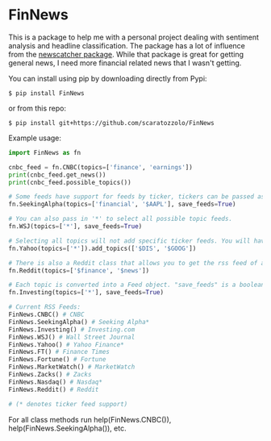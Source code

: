 # FinNews

This is a package to help me with a personal project dealing with sentiment analysis and headline classification. The package has a lot of influence from the [newscatcher package](https://github.com/kotartemiy/newscatcher). While that package is great for getting general news, I need more financial related news that I wasn't getting.


You can install using pip by downloading directly from Pypi:
```
$ pip install FinNews
```
or from this repo:
```
$ pip install git+https://github.com/scaratozzolo/FinNews
```

Example usage:
```python
import FinNews as fn

cnbc_feed = fn.CNBC(topics=['finance', 'earnings'])
print(cnbc_feed.get_news())
print(cnbc_feed.possible_topics())

# Some feeds have support for feeds by ticker, tickers can be passed as a topic and are denoted by $XXX. These feeds will have 'ticker' as a possible topic.
fn.SeekingAlpha(topics=['financial', '$AAPL'], save_feeds=True)

# You can also pass in '*' to select all possible topic feeds.
fn.WSJ(topics=['*'], save_feeds=True)

# Selecting all topics will not add specific ticker feeds. You will have to add tickers manually.
fn.Yahoo(topics=['*']).add_topics(['$DIS', '$GOOG'])

# There is also a Reddit class that allows you to get the rss feed of any subreddit. There are a few feeds established in the package but you can pass through any subreddit like you would a ticker. (r/news = $news)
fn.Reddit(topics=['$finance', '$news'])

# Each topic is converted into a Feed object. "save_feeds" is a boolean to determine if the previous entries in the feed should be saved or overwritten whenever get_news() is called.
fn.Investing(topics=['*'], save_feeds=True)

# Current RSS Feeds:
FinNews.CNBC() # CNBC
FinNews.SeekingAlpha() # Seeking Alpha*
FinNews.Investing() # Investing.com
FinNews.WSJ() # Wall Street Journal
FinNews.Yahoo() # Yahoo Finance*
FinNews.FT() # Finance Times
FinNews.Fortune() # Fortune
FinNews.MarketWatch() # MarketWatch
FinNews.Zacks() # Zacks
FinNews.Nasdaq() # Nasdaq*
FinNews.Reddit() # Reddit

# (* denotes ticker feed support)
```

For all class methods run help(FinNews.CNBC()), help(FinNews.SeekingAlpha()), etc.
